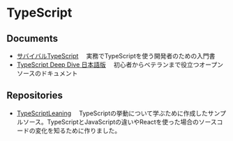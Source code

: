 # TypeScript
## Documents
- [サバイバルTypeScript](https://typescriptbook.jp/)
　実務でTypeScriptを使う開発者のための入門書
- [TypeScript Deep Dive 日本語版](https://typescript-jp.gitbook.io/deep-dive)
　初心者からベテランまで役立つオープンソースのドキュメント


## Repositories
- [TypeScriptLeaning](https://github.com/ochtum/TypeScriptLeaning)
　TypeScriptの挙動について学ぶために作成したサンプルソース。TypeScriptとJavaScriptの違いやReactを使った場合のソースコードの変化を知るために作りました。